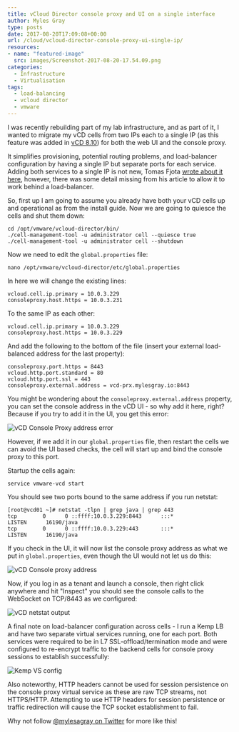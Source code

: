 ```yaml
---
title: vCloud Director console proxy and UI on a single interface
author: Myles Gray
type: posts
date: 2017-08-20T17:09:08+00:00
url: /cloud/vcloud-director-console-proxy-ui-single-ip/
resources:
- name: "featured-image"
  src: images/Screenshot-2017-08-20-17.54.09.png
categories:
  - Infrastructure
  - Virtualisation
tags:
  - load-balancing
  - vcloud director
  - vmware
---
```


I was recently rebuilding part of my lab infrastructure, and as part of it, I wanted to migrate my vCD cells from two IPs each to a single IP (as this feature was added in [vCD 8.10][1]) for both the web UI and the console proxy.

It simplifies provisioning, potential routing problems, and load-balancer configuration by having a single IP but separate ports for each service. Adding both services to a single IP is not new, Tomas Fjota [wrote about it here][2], however, there was some detail missing from his article to allow it to work behind a load-balancer.

So, first up I am going to assume you already have both your vCD cells up and operational as from the install guide. Now we are going to quiesce the cells and shut them down:

    cd /opt/vmware/vcloud-director/bin/
    ./cell-management-tool -u administrator cell --quiesce true
    ./cell-management-tool -u administrator cell --shutdown
    

Now we need to edit the `global.properties` file:

    nano /opt/vmware/vcloud-director/etc/global.properties
    

In here we will change the existing lines:

    vcloud.cell.ip.primary = 10.0.3.229
    consoleproxy.host.https = 10.0.3.231
    

To the same IP as each other:

    vcloud.cell.ip.primary = 10.0.3.229
    consoleproxy.host.https = 10.0.3.229
    

And add the following to the bottom of the file (insert your external load-balanced address for the last property):

    consoleproxy.port.https = 8443
    vcloud.http.port.standard = 80
    vcloud.http.port.ssl = 443
    consoleproxy.external.address = vcd-prx.mylesgray.io:8443
    

You might be wondering about the `consoleproxy.external.address` property, you can set the console address in the vCD UI - so why add it here, right? Because if you try to add it in the UI, you get this error:

![vCD Console Proxy address error][3] 

However, if we add it in our `global.properties` file, then restart the cells we can avoid the UI based checks, the cell will start up and bind the console proxy to this port.

Startup the cells again:

    service vmware-vcd start
    

You should see two ports bound to the same address if you run netstat:

    [root@vcd01 ~]# netstat -tlpn | grep java | grep 443
    tcp        0      0 ::ffff:10.0.3.229:8443      :::*                        LISTEN      16190/java
    tcp        0      0 ::ffff:10.0.3.229:443       :::*                        LISTEN      16190/java
    

If you check in the UI, it will now list the console proxy address as what we put in `global.properties`, even though the UI would not let us do this:

![vCD Console proxy address][4] 

Now, if you log in as a tenant and launch a console, then right click anywhere and hit "Inspect" you should see the console calls to the WebSocket on TCP/8443 as we configured:

![vCD netstat output][5] 

A final note on load-balancer configuration across cells - I run a Kemp LB and have two separate virtual services running, one for each port. Both services were required to be in L7 SSL-offload/termination mode and were configured to re-encrypt traffic to the backend cells for console proxy sessions to establish successfully:

![Kemp VS config][6] 

Also noteworthy, HTTP headers cannot be used for session persistence on the console proxy virtual service as these are raw TCP streams, not HTTPS/HTTP. Attempting to use HTTP headers for session persistence or traffic redirection will cause the TCP socket establishment to fail.

Why not follow [@mylesagray on Twitter][7] for more like this!

 [1]: http://pubs.vmware.com/Release_Notes/en/vcd/8-10/rel_notes_vcloud_director_8-10.html?src=vmw_so_vex
 [2]: https://fojta.wordpress.com/2016/05/27/vcloud-director-share-console-proxy-ip-with-uiapi-ip-address/
 [3]: images/Screenshot-2017-08-20-17.08.11-740x56.png
 [4]: images/Screenshot-2017-08-20-17.34.37-740x64.png
 [5]: images/Screenshot-2017-08-20-17.36.19-740x39.png
 [6]: images/Screenshot-2017-08-20-17.54.09-740x412.png
 [7]: https://twitter.com/mylesagray
